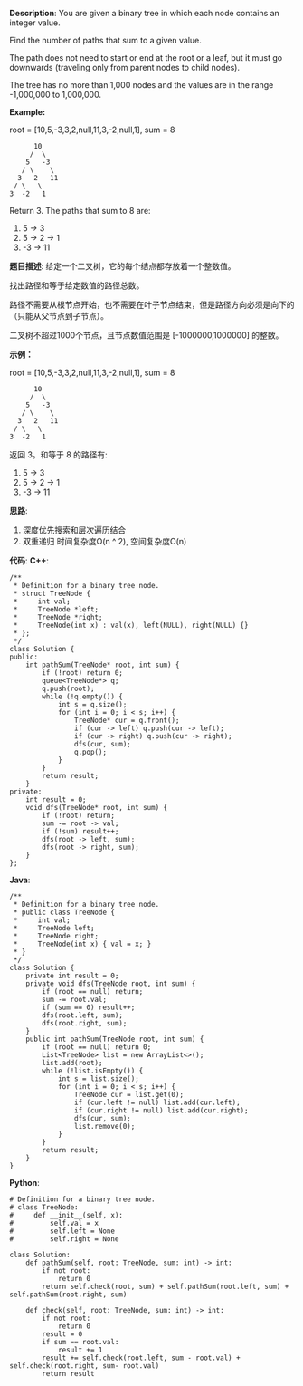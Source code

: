 __Description__:
You are given a binary tree in which each node contains an integer value.

Find the number of paths that sum to a given value.

The path does not need to start or end at the root or a leaf, but it must go downwards (traveling only from parent nodes to child nodes).

The tree has no more than 1,000 nodes and the values are in the range -1,000,000 to 1,000,000.

__Example:__

root = [10,5,-3,3,2,null,11,3,-2,null,1], sum = 8
```
      10
     /  \
    5   -3
   / \    \
  3   2   11
 / \   \
3  -2   1
```
Return 3. The paths that sum to 8 are:

1.  5 -> 3
2.  5 -> 2 -> 1
3. -3 -> 11


__题目描述__:
给定一个二叉树，它的每个结点都存放着一个整数值。

找出路径和等于给定数值的路径总数。

路径不需要从根节点开始，也不需要在叶子节点结束，但是路径方向必须是向下的（只能从父节点到子节点）。

二叉树不超过1000个节点，且节点数值范围是 [-1000000,1000000] 的整数。

__示例：__

root = [10,5,-3,3,2,null,11,3,-2,null,1], sum = 8
```
      10
     /  \
    5   -3
   / \    \
  3   2   11
 / \   \
3  -2   1
```
返回 3。和等于 8 的路径有:

1.  5 -> 3
2.  5 -> 2 -> 1
3.  -3 -> 11

__思路__:
1. 深度优先搜索和层次遍历结合
2. 双重递归
时间复杂度O(n ^ 2), 空间复杂度O(n)

__代码__:
__C++__:
```
/**
 * Definition for a binary tree node.
 * struct TreeNode {
 *     int val;
 *     TreeNode *left;
 *     TreeNode *right;
 *     TreeNode(int x) : val(x), left(NULL), right(NULL) {}
 * };
 */
class Solution {
public:
    int pathSum(TreeNode* root, int sum) {
        if (!root) return 0;
        queue<TreeNode*> q;
        q.push(root);
        while (!q.empty()) {
            int s = q.size();
            for (int i = 0; i < s; i++) {
                TreeNode* cur = q.front();
                if (cur -> left) q.push(cur -> left);
                if (cur -> right) q.push(cur -> right);
                dfs(cur, sum);
                q.pop();
            }
        }
        return result;
    }
private:
    int result = 0;
    void dfs(TreeNode* root, int sum) {
        if (!root) return;
        sum -= root -> val;
        if (!sum) result++;
        dfs(root -> left, sum);
        dfs(root -> right, sum);
    }
};
```

__Java__:
```
/**
 * Definition for a binary tree node.
 * public class TreeNode {
 *     int val;
 *     TreeNode left;
 *     TreeNode right;
 *     TreeNode(int x) { val = x; }
 * }
 */
class Solution {
    private int result = 0;
    private void dfs(TreeNode root, int sum) {
        if (root == null) return;
        sum -= root.val;
        if (sum == 0) result++;
        dfs(root.left, sum);
        dfs(root.right, sum);
    }
    public int pathSum(TreeNode root, int sum) {
        if (root == null) return 0;
        List<TreeNode> list = new ArrayList<>();
        list.add(root);
        while (!list.isEmpty()) {
            int s = list.size();
            for (int i = 0; i < s; i++) {
                TreeNode cur = list.get(0);
                if (cur.left != null) list.add(cur.left);
                if (cur.right != null) list.add(cur.right);
                dfs(cur, sum);
                list.remove(0);
            }
        }
        return result;
    }
}
```

__Python__:
```
# Definition for a binary tree node.
# class TreeNode:
#     def __init__(self, x):
#         self.val = x
#         self.left = None
#         self.right = None

class Solution:
    def pathSum(self, root: TreeNode, sum: int) -> int:
        if not root:
            return 0
        return self.check(root, sum) + self.pathSum(root.left, sum) + self.pathSum(root.right, sum)

    def check(self, root: TreeNode, sum: int) -> int:
        if not root:
            return 0
        result = 0
        if sum == root.val:
            result += 1
        result += self.check(root.left, sum - root.val) + self.check(root.right, sum- root.val)
        return result
```
